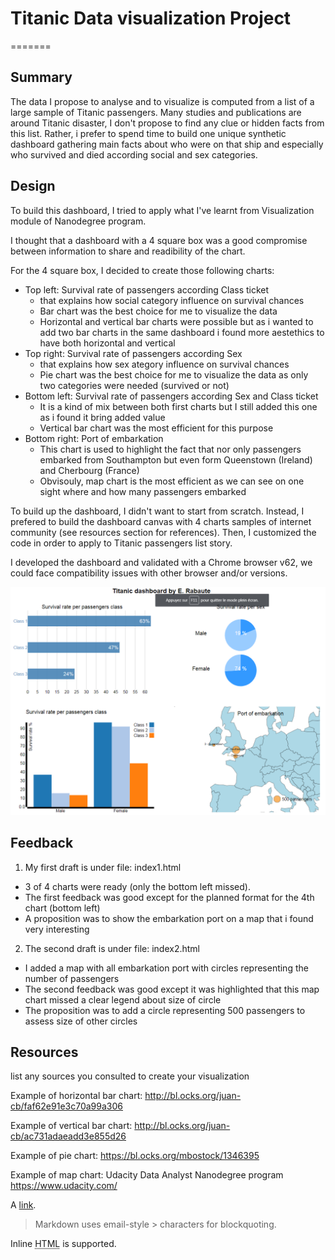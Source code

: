 # Titanic Data visualization Project
=======


## Summary

The data I propose to analyse and to visualize is computed from a list of a large sample of Titanic passengers. Many studies and publications are around Titanic disaster, I don't propose to find any clue or hidden facts from this list.
Rather, i prefer to spend time to build one unique synthetic dashboard gathering main facts about who were on that ship and especially who survived and died according social and sex categories.

## Design

To build this dashboard, I tried to apply what I've learnt from Visualization module of Nanodegree program.

I thought that a dashboard with a 4 square box was a good compromise between information to share and readibility of the chart.

For the 4 square box, I decided to create those following charts:
* Top left: Survival rate of passengers according Class ticket
	+ that explains how social category influence on survival chances
	+ Bar chart was the best choice for me to visualize the data
	+ Horizontal and vertical bar charts were possible but as i wanted to add two bar charts in the same dashboard i found more aestethics to have both horizontal and vertical
* Top right: Survival rate of passengers according Sex
	+ that explains how sex ategory influence on survival chances
	+ Pie chart was the best choice for me to visualize the data as only two categories were needed (survived or not)
* Bottom left: Survival rate of passengers according Sex and Class ticket
	+ It is a kind of mix between both first charts but I still added this one as i found it bring added value
	+ Vertical bar chart was the most efficient for this purpose
* Bottom right: Port of embarkation
	+ This chart is used to highlight the fact that nor only passengers embarked from Southampton but even form Queenstown (Ireland) and Cherbourg (France)
	+ Obvisouly, map chart is the most efficient as we can see on one sight where and how many passengers embarked

To build up the dashboard, I didn't want to start from scratch. Instead, I prefered to build the dashboard canvas with 4 charts samples of internet community (see resources section for references).
Then, I customized the code in order to apply to Titanic passengers list story.

I developed the dashboard and validated with a Chrome browser v62, we could face compatibility issues with other browser and/or versions.

![Image](snapshot.png)


## Feedback

1. My first draft is under file: index1.html
* 3 of 4 charts were ready (only the bottom left missed).
* The first feedback was good except for the planned format for the 4th chart (bottom left)
* A proposition was to show the embarkation port on a map that i found very interesting

2. The second draft is under file: index2.html
* I added a map with all embarkation port with circles representing the number of passengers
* The second feedback was good except it was highlighted that this map chart missed a clear legend about size of circle
* The proposition was to add a circle representing 500 passengers to assess size of other circles


## Resources

list any sources you consulted to create your visualization

Example of horizontal bar chart:
http://bl.ocks.org/juan-cb/faf62e91e3c70a99a306

Example of vertical bar chart:
http://bl.ocks.org/juan-cb/ac731adaeadd3e855d26

Example of pie chart:
https://bl.ocks.org/mbostock/1346395

Example of map chart:
Udacity Data Analyst Nanodegree program
https://www.udacity.com/




A [link](http://example.com).



> Markdown uses email-style > characters for blockquoting.

Inline <abbr title="Hypertext Markup Language">HTML</abbr> is supported.
